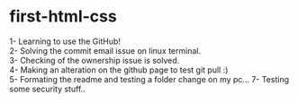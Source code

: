 # first-html-css
1- Learning to use the GitHub!\
2- Solving the commit email issue on linux terminal.\
3- Checking of the ownership issue is solved.\
4- Making an alteration on the github page to test git pull :)\
5- Formating the readme and testing a folder change on my pc...
7- Testing some security stuff..
